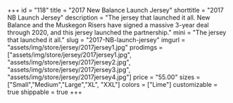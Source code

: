 +++
id = "118"
title = "2017 New Balance Launch Jersey"
shorttitle = "2017 NB Launch Jersey"
description = "The jersey that launched it all. New Balance and the Muskegon Risers have signed a massive 3-year deal through 2020, and this jersey launched the partnership."
mini = "The jersey that launched it all."
slug = "2017-NB-launch-jersey"
imgurl = "assets/img/store/jersey/2017jersey1.jpg"
prodimgs = ["assets/img/store/jersey/2017jersey1.jpg", "assets/img/store/jersey/2017jersey2.jpg", "assets/img/store/jersey/2017jersey3.jpg", "assets/img/store/jersey/2017jersey4.jpg"]
price = "55.00"
sizes = ["Small","Medium","Large","XL", "XXL"]
colors = ["Lime"]
customizable = true
shippable = true
+++
